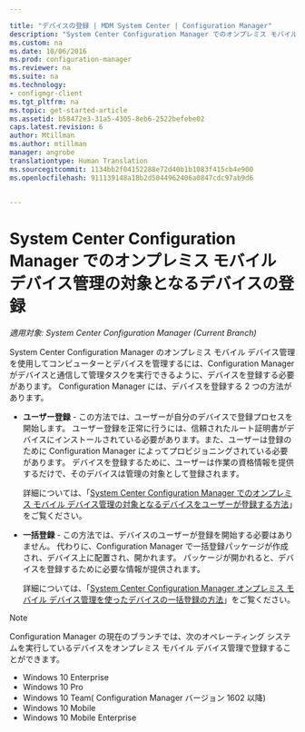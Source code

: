 ```yaml
---

title: "デバイスの登録 | MDM System Center | Configuration Manager"
description: "System Center Configuration Manager でのオンプレミス モバイル デバイス管理の対象となるデバイスを登録する方法について説明します。"
ms.custom: na
ms.date: 10/06/2016
ms.prod: configuration-manager
ms.reviewer: na
ms.suite: na
ms.technology:
- configmgr-client
ms.tgt_pltfrm: na
ms.topic: get-started-article
ms.assetid: b58472e3-31a5-4305-8eb6-2522befebe02
caps.latest.revision: 6
author: Mtillman
ms.author: mtillman
manager: angrobe
translationtype: Human Translation
ms.sourcegitcommit: 1134bb2f04152288e72d40b1b1083f415cb4e900
ms.openlocfilehash: 911139148a18b2d5044962406a0847cdc97ab9d6


---
```

# <a name="enroll-devices-for-on-premises-mobile-device-management-in-system-center-configuration-manager"></a>System Center Configuration Manager でのオンプレミス モバイル デバイス管理の対象となるデバイスの登録

*適用対象: System Center Configuration Manager (Current Branch)*

System Center Configuration Manager のオンプレミス モバイル デバイス管理を使用してコンピューターとデバイスを管理するには、Configuration Manager がデバイスと通信して管理タスクを実行できるように、デバイスを登録する必要があります。 Configuration Manager には、デバイスを登録する 2 つの方法があります。  

-   **ユーザー登録** - この方法では、ユーザーが自分のデバイスで登録プロセスを開始します。 ユーザー登録を正常に行うには、信頼されたルート証明書がデバイスにインストールされている必要があります。また、ユーザーは登録のために Configuration Manager によってプロビジョニングされている必要があります。  デバイスを登録するために、ユーザーは作業の資格情報を提供するだけで、そのデバイスは管理の対象として登録されます。  

     詳細については、「[System Center Configuration Manager でのオンプレミス モバイル デバイス管理の対象となるデバイスをユーザーが登録する方法](../../mdm/deploy-use/user-enroll-devices-on-premises-mdm.md)」をご覧ください。  

-   **一括登録** - この方法では、デバイスのユーザーが登録を開始する必要はありません。 代わりに、Configuration Manager で一括登録パッケージが作成され、デバイス上に配置され、開かれます。 パッケージが開かれると、デバイスを登録するために必要な情報が提供されます。  

     詳細については、「[System Center Configuration Manager オンプレミス モバイル デバイス管理を使ったデバイスの一括登録の方法](../../mdm/deploy-use/bulk-enroll-devices-on-premises-mdm.md)」をご覧ください。  

 > [!NOTE]  
>  Configuration Manager の現在のブランチでは、次のオペレーティング システムを実行しているデバイスをオンプレミス モバイル デバイス管理で登録することができます。  
>   
>  -   Windows 10 Enterprise  
> -   Windows 10 Pro  
> -   Windows 10 Team\( Configuration Manager バージョン 1602 以降\)  
> -   Windows 10 Mobile  
> -   Windows 10 Mobile Enterprise   



<!--HONumber=Nov16_HO1-->



